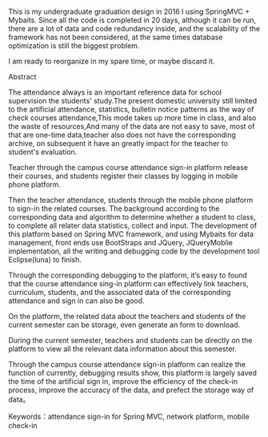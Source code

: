 This is my undergraduate graduation design in 2016
I using SpringMVC + Mybaits. 
Since all the code is completed in 20 days, although it can be run, 
there are a lot of data and code redundancy inside, and the scalability of the framework has not been considered, 
at the same times database optimization is still the biggest problem. 

I am ready to reorganize in my spare time, or maybe discard it.

Abstract

The attendance always is an important reference data for school supervision the students' study.The present domestic university still limited to the artificial attendance, statistics, bulletin notice patterns as the way of check courses attendance,This mode takes up more time in class, and also the waste of resources,And many of the data are not easy to save, most of that are one-time data,teacher also does not have the corresponding archive, on subsequent it have an greatly impact for the teacher to student's evaluation.

Teacher through the campus course attendance sign-in platform release their courses, and students register their classes by logging in mobile phone platform.

Then the teacher attendance, students through the mobile phone platform to sign-in the related courses. The background according to the corresponding data and algorithm to determine whether a student to class, to complete all relater data statistics, collect and input. The development of this platform based on Spring MVC framework, and using Mybaits for data management, front ends use BootStraps and JQuery, JQueryMoblie implementation, all the writing and debugging code by the development tool Eclipse(luna) to finish.

Through the corresponding debugging to the platform, it’s easy to found that the course attendance sing-in platform can effectively link teachers, curriculum, students, and the associated data of the corresponding attendance and sign in can also be good.

On the platform, the related data about the teachers and students of the current semester can be storage, even generate an form to download.

During the current semester, teachers and students can be directly on the platform to view all the relevant data information about this semester.

Through the campus course attendance sign-in platform can realize the function of currently, debugging results show, this platform is largely saved the time of the artificial sign in, improve the efficiency of the check-in process, improve the accuracy of the data, and prefect the storage way of data。

Keywords：attendance sign-in for Spring MVC, network platform, mobile check-in
